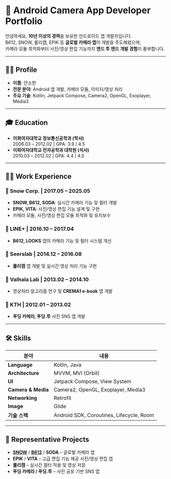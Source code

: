 # 📱 Android Camera App Developer Portfolio

안녕하세요, **10년 이상의 경력**을 보유한 안드로이드 앱 개발자입니다.  
B612, SNOW, 롤리캠, EPIK 등 **글로벌 카메라 앱**의 개발을 주도해왔으며,  
카메라 모듈 최적화부터 사진/영상 편집 기능까지 **엔드 투 엔드 개발 경험**이 풍부합니다.

---

## 👩‍💻 Profile

- **이름**: 안소현 
- **전문 분야**: Android 앱 개발, 카메라 모듈, 이미지/영상 처리
- **주요 기술**: Kotlin, Jetpack Compose, Camera2, OpenGL, Exoplayer, Media3

---

## 🎓 Education

- **이화여자대학교 정보통신공학과 (학사)**  
  2006.03 – 2012.02 \| GPA: 3.9 / 4.5  
- **이화여자대학교 전자공학과 대학원 (석사)**  
  2010.03 – 2012.02 \| GPA: 4.4 / 4.5

---

## 🧑‍💼 Work Experience

### 🏢 Snow Corp. | 2017.05 – 2025.05
- **SNOW, B612, SODA**: 실시간 카메라 기능 및 필터 개발
- **EPIK, VITA**: 사진/영상 편집 기능 설계 및 구현
- 카메라 모듈, 사진/영상 편집 모듈 최적화 및 유지보수

### 🏢 LINE+ | 2016.10 – 2017.04
- **B612, LOOKS** 앱의 카메라 기능 및 필터 시스템 개선

### 🏢 Seerslab | 2014.12 – 2016.08
- **롤리캠** 앱 개발 및 실시간 영상 처리 기능 구현

### 🏢 Valhala Lab | 2013.02 – 2014.10
- 영상처리 알고리즘 연구 및 **CREMA1 e-book** 앱 개발

### 🏢 KTH | 2012.01 – 2013.02
- **푸딩 카메라, 푸딩.투** 사진 SNS 앱 개발

---

## 🛠️ Skills

| 분야 | 내용 |
|------|------|
| **Language** | Kotlin, Java |
| **Architecture** | MVVM, MVI (Orbit) |
| **UI** | Jetpack Compose, View System |
| **Camera & Media** | Camera2, OpenGL, Exoplayer, Media3 |
| **Networking** | Retrofit |
| **Image** | Glide |
| **기술 스택** | Android SDK, Coroutines, Lifecycle, Room |

---

## 🚀 Representative Projects

- **[SNOW](https://snow.me)** / **[B612](https://b612.snow.me)** / **SODA** – 글로벌 카메라 앱
- **EPIK** / **VITA** – 고급 편집 기능 제공 사진/영상 편집 앱
- **롤리캠** – 실시간 필터 적용 및 영상 저장
- **푸딩 카메라 / 푸딩.투** – 사진 공유 기반 SNS 앱
